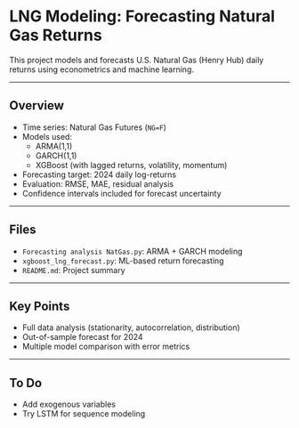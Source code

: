 # LNG Modeling: Forecasting Natural Gas Returns

This project models and forecasts U.S. Natural Gas (Henry Hub) daily returns using econometrics and machine learning.

---

## Overview

- Time series: Natural Gas Futures (`NG=F`)
- Models used:
  - ARMA(1,1)
  - GARCH(1,1)
  - XGBoost (with lagged returns, volatility, momentum)
- Forecasting target: 2024 daily log-returns
- Evaluation: RMSE, MAE, residual analysis
- Confidence intervals included for forecast uncertainty

---

## Files

- `Forecasting analysis NatGas.py`: ARMA + GARCH modeling
- `xgboost_lng_forecast.py`: ML-based return forecasting
- `README.md`: Project summary

---

## Key Points

- Full data analysis (stationarity, autocorrelation, distribution)
- Out-of-sample forecast for 2024
- Multiple model comparison with error metrics

---

## To Do

- Add exogenous variables
- Try LSTM for sequence modeling
